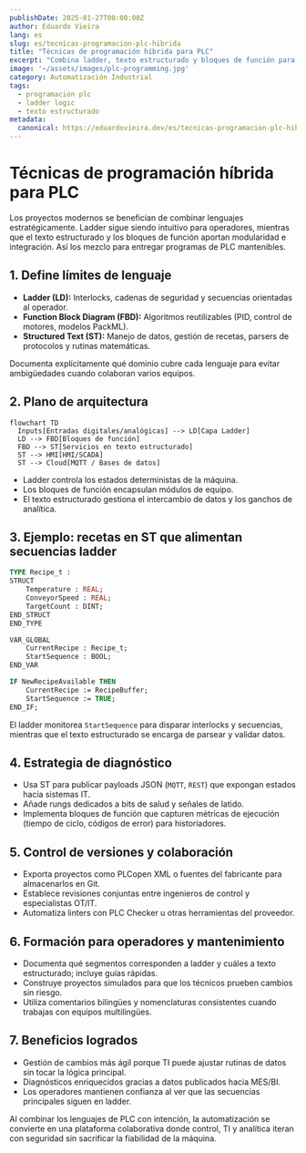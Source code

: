 ```yaml
---
publishDate: 2025-01-27T00:00:00Z
author: Eduardo Vieira
lang: es
slug: es/tecnicas-programacion-plc-hibrida
title: "Técnicas de programación híbrida para PLC"
excerpt: "Combina ladder, texto estructurado y bloques de función para crear programas mantenibles que satisfacen a operaciones y TI."
image: '~/assets/images/plc-programming.jpg'
category: Automatización Industrial
tags:
  - programación plc
  - ladder logic
  - texto estructurado
metadata:
  canonical: https://eduardovieira.dev/es/tecnicas-programacion-plc-hibrida
---
```


# Técnicas de programación híbrida para PLC

Los proyectos modernos se benefician de combinar lenguajes estratégicamente. Ladder sigue siendo intuitivo para operadores, mientras que el texto estructurado y los bloques de función aportan modularidad e integración. Así los mezclo para entregar programas de PLC mantenibles.

## 1. Define límites de lenguaje

- **Ladder (LD):** Interlocks, cadenas de seguridad y secuencias orientadas al operador.
- **Function Block Diagram (FBD):** Algoritmos reutilizables (PID, control de motores, modelos PackML).
- **Structured Text (ST):** Manejo de datos, gestión de recetas, parsers de protocolos y rutinas matemáticas.

Documenta explícitamente qué dominio cubre cada lenguaje para evitar ambigüedades cuando colaboran varios equipos.

## 2. Plano de arquitectura

```mermaid
flowchart TD
  Inputs[Entradas digitales/analógicas] --> LD[Capa Ladder]
  LD --> FBD[Bloques de función]
  FBD --> ST[Servicios en texto estructurado]
  ST --> HMI[HMI/SCADA]
  ST --> Cloud[MQTT / Bases de datos]
```

- Ladder controla los estados deterministas de la máquina.
- Los bloques de función encapsulan módulos de equipo.
- El texto estructurado gestiona el intercambio de datos y los ganchos de analítica.

## 3. Ejemplo: recetas en ST que alimentan secuencias ladder

```pascal
TYPE Recipe_t :
STRUCT
    Temperature : REAL;
    ConveyorSpeed : REAL;
    TargetCount : DINT;
END_STRUCT
END_TYPE

VAR_GLOBAL
    CurrentRecipe : Recipe_t;
    StartSequence : BOOL;
END_VAR

IF NewRecipeAvailable THEN
    CurrentRecipe := RecipeBuffer;
    StartSequence := TRUE;
END_IF;
```

El ladder monitorea `StartSequence` para disparar interlocks y secuencias, mientras que el texto estructurado se encarga de parsear y validar datos.

## 4. Estrategia de diagnóstico

- Usa ST para publicar payloads JSON (`MQTT`, `REST`) que expongan estados hacia sistemas IT.
- Añade rungs dedicados a bits de salud y señales de latido.
- Implementa bloques de función que capturen métricas de ejecución (tiempo de ciclo, códigos de error) para historiadores.

## 5. Control de versiones y colaboración

- Exporta proyectos como PLCopen XML o fuentes del fabricante para almacenarlos en Git.
- Establece revisiones conjuntas entre ingenieros de control y especialistas OT/IT.
- Automatiza linters con PLC Checker u otras herramientas del proveedor.

## 6. Formación para operadores y mantenimiento

- Documenta qué segmentos corresponden a ladder y cuáles a texto estructurado; incluye guías rápidas.
- Construye proyectos simulados para que los técnicos prueben cambios sin riesgo.
- Utiliza comentarios bilingües y nomenclaturas consistentes cuando trabajas con equipos multilingües.

## 7. Beneficios logrados

- Gestión de cambios más ágil porque TI puede ajustar rutinas de datos sin tocar la lógica principal.
- Diagnósticos enriquecidos gracias a datos publicados hacia MES/BI.
- Los operadores mantienen confianza al ver que las secuencias principales siguen en ladder.

Al combinar los lenguajes de PLC con intención, la automatización se convierte en una plataforma colaborativa donde control, TI y analítica iteran con seguridad sin sacrificar la fiabilidad de la máquina.
